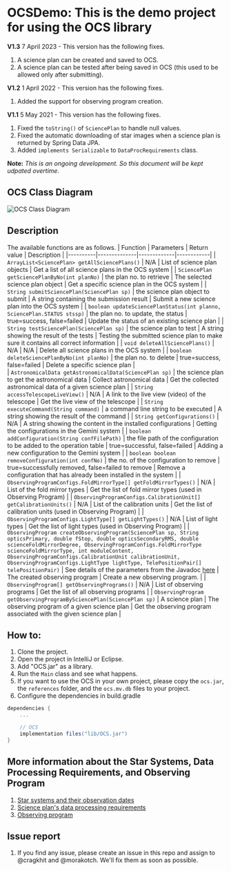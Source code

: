 # OCSDemo: This is the demo project for using the OCS library

**V1.3** 7 April 2023 - This version has the following fixes.
1. A science plan can be created and saved to OCS.
2. A science plan can be tested after being saved in OCS (this used to be allowed only after submitting).

**V1.2** 1 April 2022 - This version has the following fixes.
1. Added the support for observing program creation.
 
**V1.1** 5 May 2021 - This version has the following fixes.
1. Fixed the `toString()` of `SciencePlan` to handle null values. 
2. Fixed the automatic downloading of star images when a science plan is returned by Spring Data JPA.
3. Added `implements Serializable` to `DataProcRequirements` class.

**Note:** _This is an ongoing development. So this document will be kept udpated overtime._

## OCS Class Diagram 

![OCS Class Diagram](https://github.com/ICT-Mahidol/Gemini-2021/blob/master/figures/Class-OCS-2022.png "OCS Class Diagram")

## Description
The available functions are as follows.
| Function | Parameters | Return value | Description |
|----------|--------------|-------------|------------|
| `ArrayList<SciencePlan> getAllSciencePlans()` | N/A | List of science plan objects | Get a list of all science plans in the OCS system |
| `SciencePlan getSciencePlanByNo(int planNo)` | the plan no. to retrieve | The selected science plan object | Get a specific science plan in the OCS system |
| `String submitSciencePlan(SciencePlan sp)` | the science plan object to submit | A string containing the submission result | Submit a new science plan into the OCS system |
| `boolean updateSciencePlanStatus(int planno, SciencePlan.STATUS stssp)` | the plan no. to update, the status | true=success, false=failed | Update the status of an existing science plan |
| `String testSciencePlan(SciencePlan sp)` | the science plan to test | A string showing the result of the tests | Testing the submitted science plan to make sure it contains all correct information |
| `void deleteAllSciencePlans()` | N/A | N/A | Delete all science plans in the OCS system |
| `boolean deleteSciencePlanByNo(int planNo)` | the plan no. to delete | true=success, false=failed | Delete a specific science plan |  
| `AstronomicalData getAstronomicalData(SciencePlan sp)` | the science plan to get the astronomical data | Collect astronomical data | Get the collected astronomical data of a given science plan |
| `String accessTelescopeLiveView()` | N/A | A link to the live view (video) of the telescope | Get the live view of the telescope |
| `String executeCommand(String command)` | a command line string to be executed | A string showing the result of the command |
| `String getConfigurations()` | N/A | A string showing the content in the installed configurations | Getting the configurations in the Gemini system |
| `boolean addConfiguration(String confFilePath)` | the file path of the configuration to be added to the operation table | true=successful, false=failed | Adding a new configuration to the Gemini system |
| `boolean boolean removeConfiguration(int confNo)` | the no. of the configuration to remove | true=successfully removed, false=failed to remove | Remove a configuration that has already been installed in the system |
| `ObservingProgramConfigs.FoldMirrorType[] getFoldMirrorTypes()` | N/A | List of the fold mirror types | Get the list of fold mirror types (used in Observing Program) |
| `ObservingProgramConfigs.CalibrationUnit[] getCalibrationUnits()` | N/A | List of the calibration units | Get the list of calibration units (used in Observing Program) |
| `ObservingProgramConfigs.LightType[] getLightTypes()` | N/A | List of light types | Get the list of light types (used in Observing Program) |
| `ObservingProgram createObservingProgram(SciencePlan sp, String opticsPrimary, double fStop, double opticsSecondaryRMS, double scienceFoldMirrorDegree, ObservingProgramConfigs.FoldMirrorType scienceFoldMirrorType, int moduleContent, ObservingProgramConfigs.CalibrationUnit calibrationUnit, ObservingProgramConfigs.LightType lightType, TelePositionPair[] telePositionPair)` | See details of the parameters from the Javadoc [here](https://cragkhit.github.io/files/ocs_docs/) | The created observing program | Create a new observing program. | 
| `ObservingProgram[] getObservingPrograms()` | N/A | List of observing programs | Get the list of all observing programs |
| `ObservingProgram getObservingProgramBySciencePlan(SciencePlan sp)` | A science plan | The observing program of a given science plan | Get the observing program associated with the given science plan |

## How to:
1. Clone the project.
2. Open the project in IntelliJ or Eclipse.
3. Add "OCS.jar" as a library.
4. Run the `Main` class and see what happens.
5. If you want to use the OCS in your own project, please copy the `ocs.jar`, the `references` folder, and the `ocs.mv.db` files to your project.
6. Configure the dependencies in build.gradle

```gradle
dependencies {
	...

	// OCS
	implementation files("lib/OCS.jar")
}
```

## More information about the Star Systems, Data Processing Requirements, and Observing Program
1. [Star systems and their observation dates](https://github.com/ICT-Mahidol/Gemini-2022/blob/master/OCS-Demo/docs/Star_System_Observation_Dates.pdf)
2. [Science plan's data processing requirements](https://github.com/ICT-Mahidol/Gemini-2022/blob/master/OCS-Demo/docs/Data_Proc_Requirements.pdf)
3. [Observing program](https://github.com/ICT-Mahidol/Gemini-2022/blob/master/OCS-Demo/docs/Observing_Program_Value_Ranges.pdf)

## Issue report
1. If you find any issue, please create an issue in this repo and assign to @cragkhit and @morakotch. We'll fix them as soon as possible.

